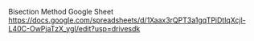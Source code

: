 Bisection Method Google Sheet
https://docs.google.com/spreadsheets/d/1Xaax3rQPT3a1gqTPiDtlqXcjl-L40C-OwPjaTzX_ygI/edit?usp=drivesdk
